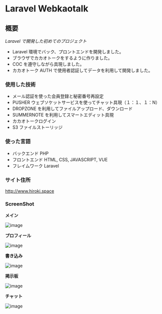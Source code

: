 # Laravel Webkaotalk

## 概要

_Laravel で開発した初めてのプロジェクト_

-   Laravel 環境でバック、プロントエンドを開発しました。
-   ブラウザでカカオトークをするように作りました。
-   COC を遵守しながら具現しました。
-   カカオトーク AUTH で使用者認証してデータを利用して開発しました。

### 使用した技術

-   メール認証を使った会員登録と秘密番号再設定
-   PUSHER ウェブソケットサービスを使ってチャット具現（１：１、１：N）
-   DROPZONE を利用してファイルアップロード、ダウンロード
-   SUMMERNOTE を利用してスマートエディット具現
-   カカオトークログイン
-   S3 ファイルストーリッジ

### 使った言語

-   バックエンド PHP
-   フロントエンド HTML, CSS, JAVASCRIPT, VUE
-   フレイムワーク Laravel

### サイト住所

http://www.hiroki.space

### ScreenShot

**メイン**

![image](https://user-images.githubusercontent.com/33077726/50325844-820a7700-052a-11e9-8ad6-cd24af697a3d.png)

**プロフィール**

![image](https://user-images.githubusercontent.com/33077726/50325846-846cd100-052a-11e9-988b-43c248960384.png)

**書き込み**

![image](https://user-images.githubusercontent.com/33077726/50325852-8898ee80-052a-11e9-8d27-2c0a5fa3c8b5.png)

**掲示板**

![image](https://user-images.githubusercontent.com/33077726/50325855-8afb4880-052a-11e9-99bd-5900170b2458.png)

**チャット**

![image](https://user-images.githubusercontent.com/33077726/50325857-8d5da280-052a-11e9-84ee-87b8751cbb30.png)
